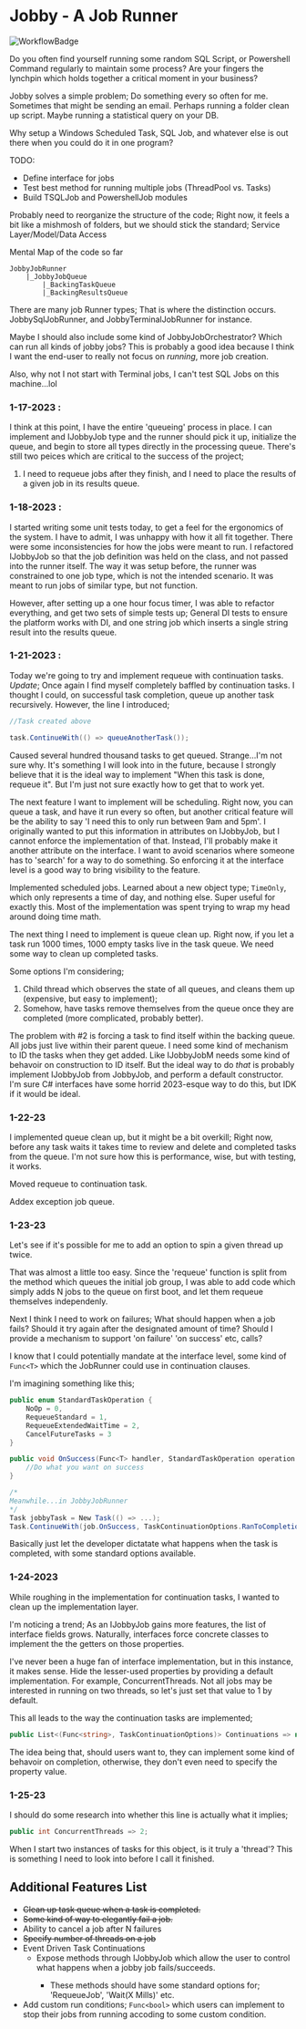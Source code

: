 # Jobby - A Job Runner
![WorkflowBadge](https://github.com/BenjaminDavidPinter/Jobby/actions/workflows/dotnet.yml/badge.svg)

Do you often find yourself running some random SQL Script, or Powershell Command regularly to maintain some process? Are your fingers the lynchpin which holds together a critical moment in your business?

Jobby solves a simple problem; Do something every so often for me. Sometimes that might be sending an email. Perhaps running a folder clean up script. Maybe running a statistical query on your DB. 

Why setup a Windows Scheduled Task, SQL Job, and whatever else is out there when you could do it in one program? 

TODO:
- Define interface for jobs
- Test best method for running multiple jobs (ThreadPool vs. Tasks)
- Build TSQLJob and PowershellJob modules

Probably need to reorganize the structure of the code; Right now, it feels a bit like a mishmosh of folders, but we should stick the standard; Service Layer/Model/Data Access

Mental Map of the code so far

```
JobbyJobRunner
    |_JobbyJobQueue
        |_BackingTaskQueue
        |_BackingResultsQueue
```

There are many job Runner types; That is where the distinction occurs. JobbySqlJobRunner, and JobbyTerminalJobRunner for instance.

Maybe I should also include some kind of JobbyJobOrchestrator? Which can run all kinds of jobby jobs? This is probably a good idea because I think I want the end-user to really not focus on *running*, more job creation.

Also, why not I not start with Terminal jobs, I can't test SQL Jobs on this machine...lol

### 1-17-2023 :
I think at this point, I have the entire 'queueing' process in place. I can implement and IJobbyJob<ResultT> type and the runner should pick it up,
initialize the queue, and begin to store all types directly in the processing queue. There's still two peices which are critical to the success of the project;
1. I need to requeue jobs after they finish, and I need to place the results of a given job in its results queue.

### 1-18-2023 :
I started writing some unit tests today, to get a feel for the ergonomics of the system. I have to admit, I was unhappy with how it all fit together. There were some inconsistencies for how the jobs were meant to run. I refactored IJobbyJob<T> so that the job definition was held on the class, and not passed into the runner itself. The way it was setup before, the runner was constrained to one job type, which is not the intended scenario. It was meant to run jobs of similar type, but not function.

However, after setting up a one hour focus timer, I was able to refactor everything, and get two sets of simple tests up; General DI tests to ensure the platform works with DI, and one string job which inserts a single string result into the results queue.

### 1-21-2023 :
Today we're going to try and implement requeue with continuation tasks. *Update*; Once again I find myself completely baffled by continuation tasks. I thought I could, on successful task completion, queue up another task recursively. However, the line I introduced;

```csharp
//Task created above

task.ContinueWith(() => queueAnotherTask());
```

Caused several hundred thousand tasks to get queued. Strange...I'm not sure why. It's something I will look into in the future, because I strongly believe that it is the ideal way to implement "When this task is done, requeue it". But I'm just not sure exactly how to get that to work yet.

The next feature I want to implement will be scheduling. Right now, you can queue a task, and have it run every so often, but another critical feature will be the ability to say 'I need this to only run between 9am and 5pm'. I originally wanted to put this information in attributes on IJobbyJob<T>, but I cannot enforce the implementation of that. Instead, I'll probably make it another attribute on the interface. I want to avoid scenarios where someone has to 'search' for a way to do something. So enforcing it at the interface level is a good way to bring visibility to the feature.

Implemented scheduled jobs. Learned about a new object type; ```TimeOnly```, which only represents a time of day, and nothing else. Super useful for exactly this. Most of the implementation was spent trying to wrap my head around doing time math. 

The next thing I need to implement is queue clean up. Right now, if you let a task run 1000 times, 1000 empty tasks live in the task queue. We need some way to clean up completed tasks.

Some options I'm considering;
1. Child thread which observes the state of all queues, and cleans them up (expensive, but easy to implement);
2. Somehow, have tasks remove themselves from the queue once they are completed (more complicated, probably better).

The problem with #2 is forcing a task to find itself within the backing queue. All jobs just live within their parent queue. I need some kind of mechanism to ID the tasks when they get added. Like IJobbyJobM<T> needs some kind of behavoir on construction to ID itself. But the ideal way to do *that* is probably implement IJobbyJob<T> from JobbyJob<T>, and perform a default constructor. I'm sure C# interfaces have some horrid 2023-esque way to do this, but IDK if it would be ideal.

### 1-22-23
I implemented queue clean up, but it might be a bit overkill; Right now, before any task waits it takes time to review and delete and completed tasks from the queue. I'm not sure how this is performance, wise, but with testing, it works.

Moved requeue to continuation task.

Addex exception job queue.

### 1-23-23
Let's see if it's possible for me to add an option to spin a given thread up twice. 

That was almost a little too easy. Since the 'requeue' function is split from the method which queues the initial job
group, I was able to add code which simply adds N jobs to the queue on first boot, and let them requeue themselves independenly.

Next I think I need to work on failures; What should happen when a job fails? Should it try again after the designated amount of time? Should I provide a mechanism to support 'on failure' 'on success' etc, calls? 

I know that I could potentially mandate at the interface level, some kind of ```Func<T>``` which the JobRunner could use in continuation clauses.

I'm imagining something like this;
```csharp
public enum StandardTaskOperation {
    NoOp = 0,
    RequeueStandard = 1,
    RequeueExtendedWaitTime = 2,
    CancelFutureTasks = 3
}

public void OnSuccess(Func<T> handler, StandardTaskOperation operation = 0) => {
    //Do what you want on success
}

/*
Meanwhile...in JobbyJobRunner
*/
Task jobbyTask = New Task(() => ...);
Task.ContinueWith(job.OnSuccess, TaskContinuationOptions.RanToCompletion);
```

Basically just let the developer dictatate what happens when the task is completed, with some standard options available.

### 1-24-2023

While roughing in the implementation for continuation tasks, I wanted to clean up the implementation layer.

I'm noticing a trend; As an IJobbyJob<T> gains more features, the list of interface fields grows. Naturally, interfaces force concrete classes to implement the the getters on those properties. 

I've never been a huge fan of interface implementation, but in this instance, it makes sense. Hide the lesser-used properties by providing a default implementation. For example, ConcurrentThreads. Not all jobs may be interested in running on two threads, so let's just set that value to 1 by default.

This all leads to the way the continuation tasks are implemented;
```csharp
public List<(Func<string>, TaskContinuationOptions)> Continuations => new();
```

The idea being that, should users want to, they can implement some kind of behavoir on completion, otherwise, they don't even need to specify the property value.

### 1-25-23

I should do some research into whether this line is actually what it implies;

```csharp
public int ConcurrentThreads => 2;
```
When I start two instances of tasks for this object, is it truly a 'thread'? This is something I need to look into before I call it finished.


## Additional Features List
- ~~Clean up task queue when a task is completed.~~
- ~~Some kind of way to elegantly fail a job.~~
- Ability to cancel a job after N failures
- ~~Specify number of threads on a job~~
- Event Driven Task Continuations
    - Expose methods through IJobbyJob<T> which allow the user to control what happens when a jobby job fails/succeeds.
        - These methods should have some standard options for; 'RequeueJob', 'Wait(X Mills)' etc.
- Add custom run conditions; ```Func<bool>``` which users can implement to stop their jobs from running accoding to some custom condition.